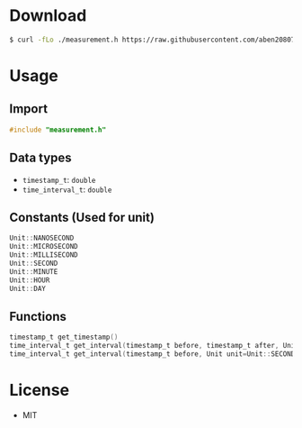 # Download

```bash
$ curl -fLo ./measurement.h https://raw.githubusercontent.com/aben20807/measurement.h/master/measurement.h
```

# Usage

## Import

```c
#include "measurement.h"
```

## Data types

+ `timestamp_t`: `double`
+ `time_interval_t`: `double`

## Constants (Used for unit)

```c
Unit::NANOSECOND
Unit::MICROSECOND
Unit::MILLISECOND
Unit::SECOND
Unit::MINUTE
Unit::HOUR
Unit::DAY
```

## Functions

```c
timestamp_t get_timestamp()
time_interval_t get_interval(timestamp_t before, timestamp_t after, Unit unit=Unit::SECOND)
time_interval_t get_interval(timestamp_t before, Unit unit=Unit::SECOND)
```

# License

+ MIT
